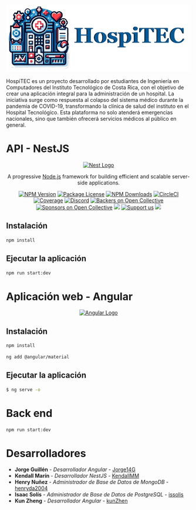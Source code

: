 

<p align="center">
  <a href="http://nestjs.com/" target="blank"><img src="frontEnd\src\assets\logo_hospiTEC.png" width="525" alt="Nest Logo" /></a>
</p>


HospiTEC es un proyecto desarrollado por estudiantes de Ingeniería en Computadores del Instituto Tecnológico de Costa Rica, con el objetivo de crear una aplicación integral para la administración de un hospital. La iniciativa surge como respuesta al colapso del sistema médico durante la pandemia de COVID-19, transformando la clínica de salud del instituto en el Hospital Tecnológico. Esta plataforma no solo atenderá emergencias nacionales, sino que también ofrecerá servicios médicos al público en general.

# API - NestJS

<p align="center">
  <a href="http://nestjs.com/" target="blank"><img src="https://nestjs.com/img/logo-small.svg" width="200" alt="Nest Logo" /></a>
</p>

[circleci-image]: https://img.shields.io/circleci/build/github/nestjs/nest/master?token=abc123def456
[circleci-url]: https://circleci.com/gh/nestjs/nest

  <p align="center">A progressive <a href="http://nodejs.org" target="_blank">Node.js</a> framework for building efficient and scalable server-side applications.</p>
    <p align="center">
<a href="https://www.npmjs.com/~nestjscore" target="_blank"><img src="https://img.shields.io/npm/v/@nestjs/core.svg" alt="NPM Version" /></a>
<a href="https://www.npmjs.com/~nestjscore" target="_blank"><img src="https://img.shields.io/npm/l/@nestjs/core.svg" alt="Package License" /></a>
<a href="https://www.npmjs.com/~nestjscore" target="_blank"><img src="https://img.shields.io/npm/dm/@nestjs/common.svg" alt="NPM Downloads" /></a>
<a href="https://circleci.com/gh/nestjs/nest" target="_blank"><img src="https://img.shields.io/circleci/build/github/nestjs/nest/master" alt="CircleCI" /></a>
<a href="https://coveralls.io/github/nestjs/nest?branch=master" target="_blank"><img src="https://coveralls.io/repos/github/nestjs/nest/badge.svg?branch=master#9" alt="Coverage" /></a>
<a href="https://discord.gg/G7Qnnhy" target="_blank"><img src="https://img.shields.io/badge/discord-online-brightgreen.svg" alt="Discord"/></a>
<a href="https://opencollective.com/nest#backer" target="_blank"><img src="https://opencollective.com/nest/backers/badge.svg" alt="Backers on Open Collective" /></a>
<a href="https://opencollective.com/nest#sponsor" target="_blank"><img src="https://opencollective.com/nest/sponsors/badge.svg" alt="Sponsors on Open Collective" /></a>
  <a href="https://paypal.me/kamilmysliwiec" target="_blank"><img src="https://img.shields.io/badge/Donate-PayPal-ff3f59.svg"/></a>
    <a href="https://opencollective.com/nest#sponsor"  target="_blank"><img src="https://img.shields.io/badge/Support%20us-Open%20Collective-41B883.svg" alt="Support us"></a>
  <a href="https://twitter.com/nestframework" target="_blank"><img src="https://img.shields.io/twitter/follow/nestframework.svg?style=social&label=Follow"></a>
</p>
  <!--[![Backers on Open Collective](https://opencollective.com/nest/backers/badge.svg)](https://opencollective.com/nest#backer)
  [![Sponsors on Open Collective](https://opencollective.com/nest/sponsors/badge.svg)](https://opencollective.com/nest#sponsor)-->


## Instalación

```bash
npm install
```

## Ejecutar la aplicación

```bash
npm run start:dev
```


# Aplicación web - Angular

<p align="center">
  <a href="http://nestjs.com/" target="blank"><img src="https://angular.io/assets/images/logos/angular/logo-nav@2x.png" width="400" alt="Angular Logo" /></a>
</p>

## Instalación

```bash
npm install
```

```bash
ng add @angular/material
```

## Ejecutar la aplicación

```bash
$ ng serve -o
```


# Back end

```bash
npm run start:dev   
```



# Desarrolladores

* **Jorge Guillén** - *Desarrollador Angular* - [Jorge14G](https://github.com/Jorge14G)
* **Kendall Marín** - *Desarrollador NestJS* - [KendallMM](https://github.com/KendallMM)
* **Henry Nuñez** - *Administrador de Base de Datos de MongoDB* - [henryda2004](https://github.com/henryda2004)
* **Isaac Solís** - *Administrador de Base de Datos de PostgreSQL* - [issolis](https://github.com/issolis)
* **Kun Zheng** - *Desarrollador Angular* - [kunZhen](https://github.com/kunZhen)

